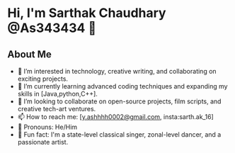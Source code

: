# Hi, I'm Sarthak Chaudhary @As343434 👋

## About Me
- 🔭 I’m interested in technology, creative writing, and collaborating on exciting projects.
- 🌱 I’m currently learning advanced coding techniques and expanding my skills in [Java,python,C++].
- 🤝 I’m looking to collaborate on open-source projects, film scripts, and creative tech-art ventures.
- 📫 How to reach me: [y.ashhhh0002@gmail.com, insta:sarth.ak_16]
- 🌟 Pronouns: He/Him
- 🎉 Fun fact: I'm a state-level classical singer, zonal-level dancer, and a passionate artist.
